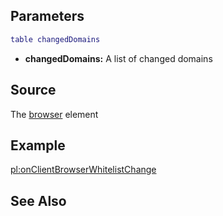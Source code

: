 Parameters
----------

``` lua
table changedDomains
```

-   **changedDomains:** A list of changed domains

Source
------

The [browser](/Element/Browser.md "wikilink") element

Example
-------

[pl:onClientBrowserWhitelistChange](/pl:onClientBrowserWhitelistChange.md "wikilink")

See Also
--------

